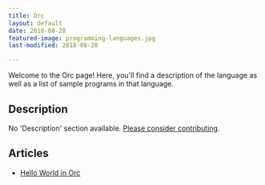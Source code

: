 ```yaml
---
title: Orc
layout: default
date: 2018-08-28
featured-image: programming-languages.jpg
last-modified: 2018-08-28

---
```


Welcome to the Orc page! Here, you'll find a description of the language as well as a list of sample programs in that language.

## Description

No 'Description' section available. [Please consider contributing](https://github.com/TheRenegadeCoder/sample-programs-website).

## Articles

- [Hello World in Orc](https://rzuckerm.github.io/sample-programs-website-copy/projects/hello-world/orc)